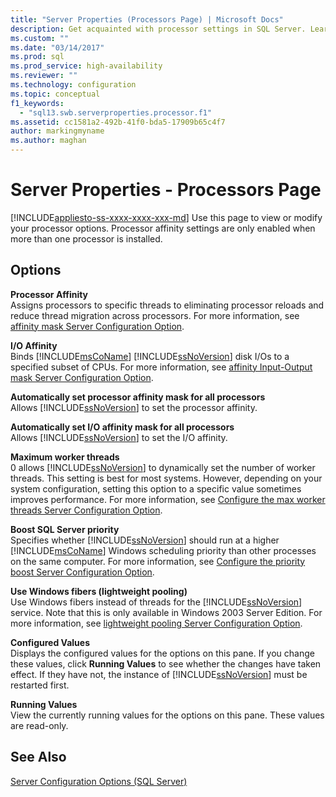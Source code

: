 ```yaml
---
title: "Server Properties (Processors Page) | Microsoft Docs"
description: Get acquainted with processor settings in SQL Server. Learn which options control the number of worker threads, the processor assignment, and other properties.
ms.custom: ""
ms.date: "03/14/2017"
ms.prod: sql
ms.prod_service: high-availability
ms.reviewer: ""
ms.technology: configuration
ms.topic: conceptual
f1_keywords: 
  - "sql13.swb.serverproperties.processor.f1"
ms.assetid: cc1581a2-492b-41f0-bda5-17909b65c4f7
author: markingmyname
ms.author: maghan
---
```

# Server Properties - Processors Page
[!INCLUDE[appliesto-ss-xxxx-xxxx-xxx-md](../../includes/appliesto-ss-xxxx-xxxx-xxx-md.md)]
  Use this page to view or modify your processor options. Processor affinity settings are only enabled when more than one processor is installed.  
  
## Options  
 **Processor Affinity**  
 Assigns processors to specific threads to eliminating processor reloads and reduce thread migration across processors. For more information, see [affinity mask Server Configuration Option](../../database-engine/configure-windows/affinity-mask-server-configuration-option.md).  
  
 **I/O Affinity**  
 Binds [!INCLUDE[msCoName](../../includes/msconame-md.md)] [!INCLUDE[ssNoVersion](../../includes/ssnoversion-md.md)] disk I/Os to a specified subset of CPUs. For more information, see [affinity Input-Output mask Server Configuration Option](../../database-engine/configure-windows/affinity-input-output-mask-server-configuration-option.md).  
  
 **Automatically set processor affinity mask for all processors**  
 Allows [!INCLUDE[ssNoVersion](../../includes/ssnoversion-md.md)] to set the processor affinity.  
  
 **Automatically set I/O affinity mask for all processors**  
 Allows [!INCLUDE[ssNoVersion](../../includes/ssnoversion-md.md)] to set the I/O affinity.  
  
 **Maximum worker threads**  
 0 allows [!INCLUDE[ssNoVersion](../../includes/ssnoversion-md.md)] to dynamically set the number of worker threads. This setting is best for most systems. However, depending on your system configuration, setting this option to a specific value sometimes improves performance. For more information, see [Configure the max worker threads Server Configuration Option](../../database-engine/configure-windows/configure-the-max-worker-threads-server-configuration-option.md).  
  
 **Boost SQL Server priority**  
 Specifies whether [!INCLUDE[ssNoVersion](../../includes/ssnoversion-md.md)] should run at a higher [!INCLUDE[msCoName](../../includes/msconame-md.md)] Windows scheduling priority than other processes on the same computer. For more information, see [Configure the priority boost Server Configuration Option](../../database-engine/configure-windows/configure-the-priority-boost-server-configuration-option.md).  
  
 **Use Windows fibers (lightweight pooling)**  
 Use Windows fibers instead of threads for the [!INCLUDE[ssNoVersion](../../includes/ssnoversion-md.md)] service. Note that this is only available in Windows 2003 Server Edition. For more information, see [lightweight pooling Server Configuration Option](../../database-engine/configure-windows/lightweight-pooling-server-configuration-option.md).  
  
 **Configured Values**  
 Displays the configured values for the options on this pane. If you change these values, click **Running Values** to see whether the changes have taken effect. If they have not, the instance of [!INCLUDE[ssNoVersion](../../includes/ssnoversion-md.md)] must be restarted first.  
  
 **Running Values**  
 View the currently running values for the options on this pane. These values are read-only.  
  
## See Also  
 [Server Configuration Options &#40;SQL Server&#41;](../../database-engine/configure-windows/server-configuration-options-sql-server.md)  
  
  
